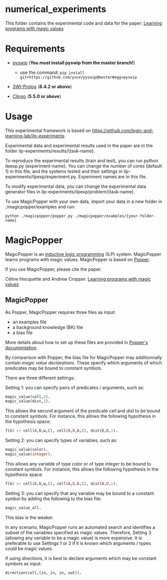 # numerical_experiments

This folder contains the experimental code and data for the paper: [Learning programs with magic values](https://arxiv.org/pdf/2208.03238.pdf)


# Requirements

- [pyswip](https://github.com/yuce/pyswip) (**You _must_ install pyswip from the master branch!**)
    -  use the command: `pip install git+https://github.com/yuce/pyswip@master#egg=pyswip`
    
- [SWI-Prolog](https://www.swi-prolog.org) (**8.4.2 or above**)

- [Clingo](https://potassco.org/clingo/) (**5.5.0 or above**)



# Usage

This experimental framework is based on https://github.com/logic-and-learning-lab/ilp-experiments.

Experimental data and experimental results used in the paper are in the folder ilp-experiments/results/{task-name}.

To reproduce the experimental results (train and test), you can run python ilpexp.py {experiment-name}. You can change the number of cores (default 1) in this file, and the systems tested and their settings in ilp-experiments/ilpexp/experiment.py. Experiment names are in this file.

To modify experimental data, you can change the experimental data generator files in ilp-experiments/ilpexp/problem/{task-name}.


To use MagicPopper with your own data, import your data in a new folder in ./magicpopper/examples and run:

`python ./magicpopper/popper.py ./magicpopper/examples/{your-folder-name}`


# MagicPopper

MagicPopper is an [inductive logic programming](https://arxiv.org/pdf/2008.07912.pdf) (ILP) system. MagicPopper learns programs with magic values. MagicPopper is based on [Popper](https://github.com/logic-and-learning-lab/Popper).

If you use MagicPopper, please cite the paper: 

Céline Hocquette and Andrew Cropper. [Learning programs with magic values](https://arxiv.org/pdf/2208.03238.pdf)

## MagicPopper

As Popper, MagicPopper requires three files as input: 

- an examples file
- a background knowledge (BK) file
- a bias file

More details about how to set up these files are provided in [Popper's documentation](https://github.com/logic-and-learning-lab/Popper).

By comparison with Popper, the bias file for MagicPopper may additionnally contain *magic value declarations*. These specify which arguments of which predicates may
be bound to constant symbols.

There are three different settings:

Setting 1: you can specify pairs of predicates / arguments, such as:
```prolog
magic_value(cell,2).
magic_value(dist,2).
```
This allows the second argument of the predicate *cell* and *dist* to be bound to constant symbols. For instance, this allows the
following hypothesis in the hypothesis space:
```prolog
f(A) :- cell(A,B,w,C), cell(A,D,b,C), dist(B,D,1).
```

Setting 2: you can specify types of variables, such as:
```prolog
magic_value(color).
magic_value(integer).
```
This allows any variable of type *color* or of type *integer* to be bound to constant symbols. For instance, this allows the
following hypothesis in the hypothesis space:
```prolog
f(A) :- cell(A,B,w,C), cell(A,D,b,C), dist(B,D,1).
```

Setting 3: you can specify that any variable may be bound to a constant symbol by adding the following to the bias file:
```prolog
magic_value_all.
```
This bias is the weaker.

In any scenario, MagicPopper runs an automated search and identifies a subset of the variables specified as magic values.
Therefore, Setting 3 (allowing any variable to be a magic value) is more expensive. It is preferable to use Settings 1 or 2 if it is
known which arguments / types could be magic values.

If using *directions*, it is best to declare arguments which may be constant symbols as input:
```prolog
direction(cell,(in, in, in, out)).
```